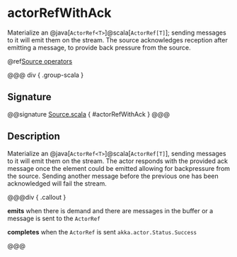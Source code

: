 # actorRefWithAck

Materialize an @java[`ActorRef<T>`]@scala[`ActorRef[T]`]; sending messages to it will emit them on the stream. The source acknowledges reception after emitting a message, to provide back pressure from the source.

@ref[Source operators](../index.md#source-operators)

@@@ div { .group-scala }
## Signature

@@signature [Source.scala](/akka-stream-typed/src/main/scala/akka/stream/typed/scaladsl/ActorSource.scala) { #actorRefWithAck }
@@@

## Description

Materialize an @java[`ActorRef<T>`]@scala[`ActorRef[T]`], sending messages to it will emit them on the stream. The actor responds with the provided ack message
once the element could be emitted allowing for backpressure from the source. Sending another message before the previous one has been acknowledged will fail the stream.

@@@div { .callout }

**emits** when there is demand and there are messages in the buffer or a message is sent to the `ActorRef`

**completes** when the `ActorRef` is sent `akka.actor.Status.Success`

@@@
